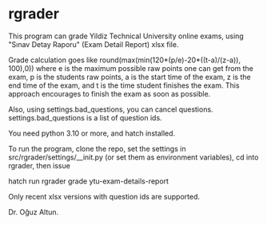 # rgrader

This program can grade Yildiz Technical University online exams, using "Sınav Detay Raporu" (Exam Detail Report) xlsx file.

Grade calculation goes like round(max(min(120*(p/e)-20*((t-a)/(z-a)), 100),0)) where e is the maximum possible raw points one can get from the exam, p is the students raw points, a is the start time of the exam, z is the end time of the exam, and t is the time student finishes the exam. This approach encourages to finish the exam as soon as possible.

Also, using settings.bad_questions, you can cancel questions. settings.bad_questions is a list of question ids.

You need python 3.10 or more, and hatch installed.

To run the program, clone the repo, set the settings in src/rgrader/settings/__init.py (or set them as environment variables), cd into rgrader, then issue 

hatch run rgrader grade ytu-exam-details-report

Only recent xlsx versions with question ids are supported.

Dr. Oğuz Altun.